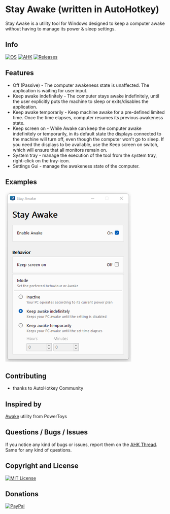# Stay Awake (written in AutoHotkey)
Stay Awake is a utility tool for Windows designed to keep a computer awake without having to manage its power & sleep settings.

## Info
[![OS](https://img.shields.io/badge/os-windows-green.svg?style=flat-square)]()
[![AHK](https://img.shields.io/badge/AHK-2.0--beta.3-green.svg?style=flat-square)]()
[![Releases](https://img.shields.io/github/downloads/jNizM/stay-awake/total.svg?style=flat-square&color=green)](https://github.com/jNizM/stay-awake/releases)


## Features
* Off (Passive) - The computer awakeness state is unaffected. The application is waiting for user input.
* Keep awake indefinitely - The computer stays awake indefinitely, until the user explicitly puts the machine to sleep or exits/disables the application.
* Keep awake temporarily - Keep machine awake for a pre-defined limited time. Once the time elapses, computer resumes its previous awakeness state.
* Keep screen on - While Awake can keep the computer awake indefinitely or temporarily, in its default state the displays connected to the machine will turn off, even though the computer won't go to sleep. If you need the displays to be available, use the Keep screen on switch, which will ensure that all monitors remain on.
* System tray - manage the execution of the tool from the system tray, right-click on the tray-icon.
* Settings Gui - manage the awakeness state of the computer.


## Examples
![StayAwake](img/StayAwake.png)


## Contributing
* thanks to AutoHotkey Community


## Inspired by
[Awake](https://docs.microsoft.com/en-us/windows/powertoys/awake) utility from PowerToys


## Questions / Bugs / Issues
If you notice any kind of bugs or issues, report them on the [AHK Thread](https://www.autohotkey.com/boards/viewtopic.php?t=95857). Same for any kind of questions.


## Copyright and License
[![MIT License](https://img.shields.io/github/license/jNizM/stay-awake.svg?style=flat-square&color=green)](LICENSE)


## Donations
[![PayPal](https://img.shields.io/badge/paypal-donate-ff69b4.svg?style=flat-square)](https://www.paypal.me/smithz)